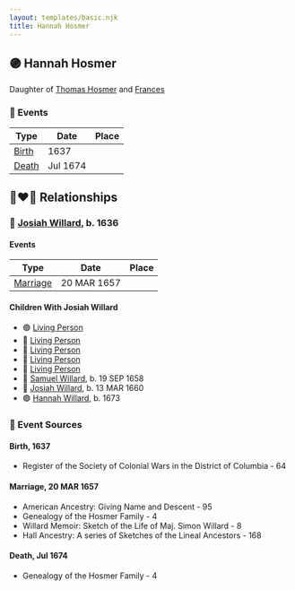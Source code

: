 ```yaml
---
layout: templates/basic.njk
title: Hannah Hosmer
---
```

## 🟣 Hannah Hosmer

Daughter of [Thomas Hosmer](/people/7/70805658) and [Frances ](/people/1/15178620)

### 📆 Events

Type | Date | Place
------ | ------ | ------
[Birth](#event-7a95f1d6-39ed-4661-bc31-1c6b5afb0175) | 1637 |
[Death](#event-df578405-714d-4a4b-9c41-e6c37b5a42b0) | Jul 1674 |

## 👩‍❤️‍👨 Relationships

### 🔵 [Josiah Willard](/people/5/55775674), b. 1636

#### Events

Type | Date | Place
------ | ------ | ------
[Marriage](#event-e87e46d9-1be2-490f-bbe4-8619bf646e21) | 20 MAR 1657 |
#### Children With Josiah Willard
* 🟣 [Living Person](/people/2/27216875)
* 🔵 [Living Person](/people/2/25833079)
* 🔵 [Living Person](/people/6/61327134)
* 🔵 [Living Person](/people/9/99257872)
* 🔵 [Living Person](/people/4/49277572)
* 🔵 [Samuel Willard](/people/5/55389376), b. 19 SEP 1658
* 🔵 [Josiah Willard](/people/3/32045392), b. 13 MAR 1660
* 🟣 [Hannah Willard](/people/8/87282882), b. 1673
### 📰 Event Sources

#### <a id="event-7a95f1d6-39ed-4661-bc31-1c6b5afb0175"></a> Birth, 1637
* Register of the Society of Colonial Wars in the District of Columbia  - 64

#### <a id="event-e87e46d9-1be2-490f-bbe4-8619bf646e21"></a> Marriage, 20 MAR 1657
* American Ancestry: Giving Name and Descent  - 95
* Genealogy of the Hosmer Family  - 4
* Willard Memoir: Sketch of the Life of Maj. Simon Willard  - 8
* Hall Ancestry: A series of Sketches of the Lineal Ancestors  - 168
#### <a id="event-df578405-714d-4a4b-9c41-e6c37b5a42b0"></a> Death, Jul 1674
* Genealogy of the Hosmer Family  - 4
